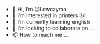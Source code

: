 - 👋 Hi, I’m @Lowczyma
- 👀 I’m interested in printers 3d
- 🌱 I’m currently learning english
- 💞️ I’m looking to collaborate on ...
- 📫 How to reach me ...

<!---
Lowczyma/Lowczyma is a ✨ special ✨ repository because its `README.md` (this file) appears on your GitHub profile.
You can click the Preview link to take a look at your changes.
--->
